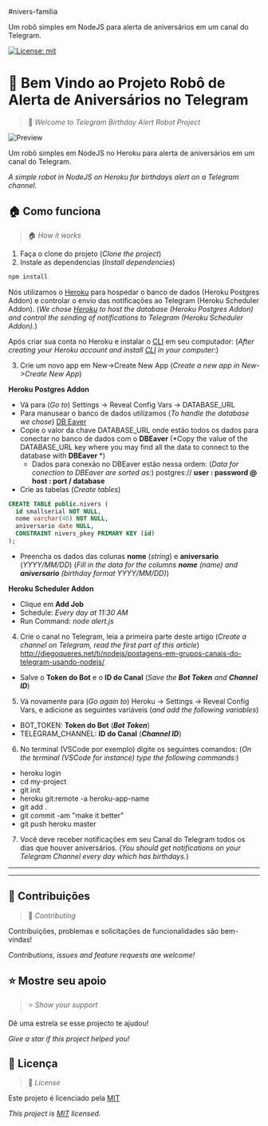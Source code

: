 #nivers-familia

Um robô simples em NodeJS para alerta de aniversários em um canal do Telegram.

[![License: mit](https://img.shields.io/badge/License-mit-yellow.svg)](https://github.com/diegoqueres/nivers-familia/blob/main/LICENSE)
# 👋 Bem Vindo ao Projeto Robô de Alerta de Aniversários no Telegram
> 👋 *Welcome to Telegram Birthday Alert Robot Project*

![Preview](https://i.ibb.co/qp28HKb/birthday-telegram.png)

Um robô simples em NodeJS no Heroku para alerta de aniversários em um canal do Telegram.

*A simple robot in NodeJS on Heroku for birthdays alert on a Telegram channel.*


## 🏠 Como funciona
> 🏠 *How it works*
1. Faça o clone do projeto (*Clone the project*)
2. Instale as dependencias (*Install dependencies*)
```bash
npm install
```

Nós utilizamos o [Heroku](https://www.heroku.com/) para hospedar o banco de dados (Heroku Postgres Addon) e controlar o envio das notificações ao Telegram (Heroku Scheduler Addon). (*We chose [Heroku](https://www.heroku.com/) to host the database (Heroku Postgres Addon) and control the sending of notifications to Telegram (Heroku Scheduler Addon).*)

Após criar sua conta no Heroku e instalar o [CLI](https://devcenter.heroku.com/articles/heroku-cli) em seu computador: (*After creating your Heroku account and install [CLI](https://devcenter.heroku.com/articles/heroku-cli) in your computer:*)

3. Crie um novo app em New->Create New App (*Create a new app in New->Create New App*)
  
**Heroku Postgres Addon**
  - Vá para (*Go to*) Settings -> Reveal Config Vars -> DATABASE_URL 
  - Para manusear o banco de dados utilizamos (*To handle the database we chose*) [DB Eaver](https://dbeaver.io/)
  - Copie o valor da chave DATABASE_URL onde estão todos os dados para conectar no banco de dados com o **DBEaver** (*Copy the value of the DATABASE_URL key where you may find all the data to connect to the database with **DBEaver** *)
    - Dados para conexão no DBEaver estão nessa ordem: (*Data for conection to DBEaver are sorted as:*) postgres:// **user : password @ host : port / database**
  - Crie as tabelas (*Create tables*)
  ```sql
  CREATE TABLE public.nivers (
    id smallserial NOT NULL,
    nome varchar(40) NOT NULL,
    aniversario date NULL,
    CONSTRAINT nivers_pkey PRIMARY KEY (id)
  );
  ```
  - Preencha os dados das colunas **nome** (*string*) e **aniversario** (*YYYY/MM/DD*) (*Fill in the data for the columns **nome** (name) and **aniversario** (birthday format *YYYY/MM/DD*)*)

**Heroku Scheduler Addon**
  - Clique em **Add Job**
  - Schedule: *Every day at 11:30 AM*
  - Run Command: *node alert.js*

4. Crie o canal no Telegram, leia a primeira parte deste artigo (*Create a channel on Telegram, read the first part of this article*) http://diegoqueres.net/ti/nodejs/postagens-em-grupos-canais-do-telegram-usando-nodejs/
  - Salve o **Token do Bot** e o **ID do Canal** (*Save the **Bot Token** and **Channel ID***)

5. Vá novamente para (*Go again to*) Heroku -> Settings -> Reveal Config Vars, e adicione as seguintes variáveis (*and add the following variables*)
  - BOT_TOKEN: **Token do Bot** (***Bot Token***)
  - TELEGRAM_CHANNEL: **ID do Canal** (***Channel ID***)

6. No terminal (VSCode por exemplo) digite os seguintes comandos: (*On the terminal (VSCode for instance) type the following commands:*)
  - heroku login
  - cd my-project
  - git init
  - heroku git:remote -a heroku-app-name
  - git add .
  - git commit -am "make it better"
  - git push heroku master

7. Você deve receber notificações em seu Canal do Telegram todos os dias que houver aniversários. (*You should get notifications on your Telegram Channel every day which has birthdays.*)


---
---

## 🤝 Contribuições
> 🤝 *Contributing*

Contribuições, problemas e solicitações de funcionalidades são bem-vindas!

*Contributions, issues and feature requests are welcome!*

## ⭐️ Mostre seu apoio
> ⭐️ *Show your support*

Dê uma estrela se esse projecto te ajudou!

*Give a star if this project helped you!*

## 📝 Licença
> 📝 *License*

Este projeto é licenciado pela [MIT](https://github.com/diegoqueres/nivers-familia/blob/main/LICENSE)

*This project is [MIT](https://github.com/diegoqueres/nivers-familia/blob/main/LICENSE) licensed.*
